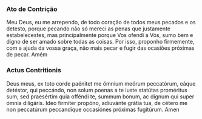 ### Ato de Contrição

Meu Deus, eu me arrependo, de todo coração de todos meus pecados e os detesto, porque pecando não só mereci as penas que justamente estabelecestes, mas principalmente porque Vos ofendi a Vós, sumo bem e digno de ser amado sobre todas as coisas. Por isso, proponho firmemente, com a ajuda da vossa graça, não mais pecar e fugir das ocasiões próximas de pecar. Amém

### Actus Contritionis

Deus meus, ex toto corde paénitet me ómnium meórum peccatórum, eáque detéstor, qui peccándo, non solum poenas a te iuste statútas proméritus sum, sed praesértim quia offéndi te, summum bonum, ac dignum qui super ómnia diligáris. Ideo firmiter propóno, adiuvánte grátia tua, de cétero me non peccatúrum peccandíque occasiónes próximas fugitúrum. Amen

